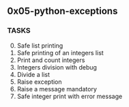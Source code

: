 ## 0x05-python-exceptions

###  TASKS
0. Safe list printing
1. Safe printing of an integers list
2. Print and count integers
3. Integers division with debug
4. Divide a list
5. Raise exception
6. Raise a message mandatory
7. Safe integer print with error message
